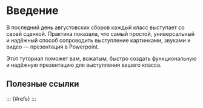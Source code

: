 # Введение

В последний день августовских сборов каждый класс выступает со своей сценкой. Практика показала, что самый простой, универсальный и надёжный способ сопроводить выступление картинками, звуками и видео — презентация в Powerpoint.

Этот туториал поможет вам, вожатым, быстро создать функциональную и надёжную презентацию для выступления вашего класса.

## Полезные ссылки

::: {#refs}
:::
